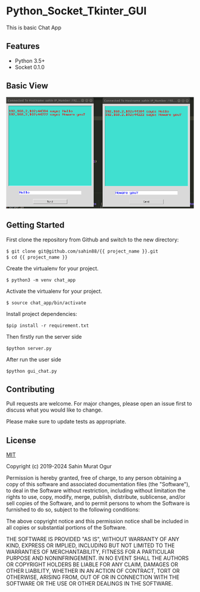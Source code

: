 # Python_Socket_Tkinter_GUI



This is basic Chat App


## Features
  -  Python 3.5+
  -  Socket 0.1.0

##  Basic View
![alt text](https://github.com/sahin88/Python_Socket_Tkinter_GUI/blob/master/gui.png)



## Getting Started
First clone the repository from Github and switch to the new directory:
```
$ git clone git@github.com/sahin88/{{ project_name }}.git
$ cd {{ project_name }}
```
Create the virtualenv for your project.
```
$ python3 -m venv chat_app

```

Activate the virtualenv for your project.
```
$ source chat_app/bin/activate

```
Install project dependencies:
```
$pip install -r requirement.txt

```

Then firstly run the server side
```
$python server.py

```
After run the user side
```
$python gui_chat.py

```


## Contributing
Pull requests are welcome. For major changes, please open an issue first to discuss what you would like to change.

Please make sure to update tests as appropriate.

## License
[MIT](https://choosealicense.com/licenses/mit/)

Copyright (c) 2019-2024 Sahin Murat Ogur

Permission is hereby granted, free of charge, to any person obtaining a copy of this software and associated documentation files (the "Software"),
to deal in the Software without restriction, including without limitation the rights to use, copy, modify, merge, publish, distribute, sublicense, and/or sell copies of the Software, and to permit persons to whom the Software is furnished to do so, subject to the following conditions:

The above copyright notice and this permission notice shall be included in all copies or substantial portions of the Software.

THE SOFTWARE IS PROVIDED "AS IS", WITHOUT WARRANTY OF ANY KIND, EXPRESS OR IMPLIED, INCLUDING BUT NOT LIMITED TO THE WARRANTIES OF MERCHANTABILITY, FITNESS FOR A PARTICULAR PURPOSE AND NONINFRINGEMENT. IN NO EVENT SHALL THE AUTHORS OR COPYRIGHT HOLDERS BE LIABLE FOR ANY CLAIM, DAMAGES OR OTHER LIABILITY, 
WHETHER IN AN ACTION OF CONTRACT, TORT OR OTHERWISE, ARISING FROM, OUT OF OR IN CONNECTION WITH THE SOFTWARE OR THE USE OR OTHER DEALINGS IN THE SOFTWARE.
